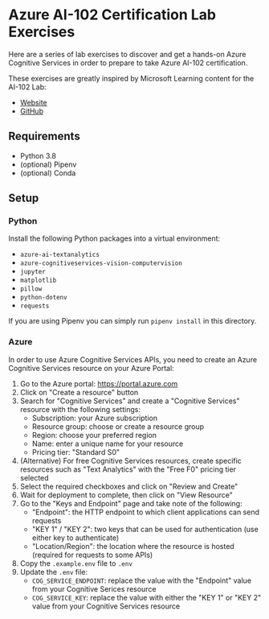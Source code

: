# Azure AI-102 Certification Lab Exercises

Here are a series of lab exercises to discover and get a hands-on
Azure Cognitive Services in order to prepare to take Azure AI-102 certification.

These exercises are greatly inspired by Microsoft Learning content for the AI-102 Lab:

- [Website](https://microsoftlearning.github.io/AI-102-AIEngineer/)
- [GitHub](https://github.com/MicrosoftLearning/AI-102-AIEngineer)

## Requirements

- Python 3.8
- (optional) Pipenv
- (optional) Conda

## Setup

### Python

Install the following Python packages into a virtual environment:

- `azure-ai-textanalytics`
- `azure-cognitiveservices-vision-computervision`
- `jupyter`
- `matplotlib`
- `pillow`
- `python-dotenv`
- `requests`

If you are using Pipenv you can simply run `pipenv install` in this directory.

### Azure

In order to use Azure Cognitive Services APIs, you need to create an Azure
Cognitive Services resource on your Azure Portal:

1. Go to the Azure portal: https://portal.azure.com
2. Click on "Create a resource" button
3. Search for "Cognitive Services" and create a "Cognitive Services" resource with the following settings:
    - Subscription: your Azure subscription
    - Resource group: choose or create a resource group
    - Region: choose your preferred region
    - Name: enter a unique name for your resource
    - Pricing tier: "Standard S0"
3. (Alternative) For free Cognitive Services resources, create specific resources such as "Text Analytics" with the "Free F0" pricing tier selected
4. Select the required checkboxes and click on "Review and Create"
5. Wait for deployment to complete, then click on "View Resource"
6. Go to the "Keys and Endpoint" page and take note of the following:
    - "Endpoint": the HTTP endpoint to which client applications can send requests
    - "KEY 1" / "KEY 2": two keys that can be used for authentication (use either key to authenticate)
    - "Location/Region": the location where the resource is hosted (required for requests to some APIs)
7. Copy the `.example.env` file to `.env`
8. Update the `.env` file:
    - `COG_SERVICE_ENDPOINT`: replace the value with the "Endpoint" value from your Cognitive Serices resource
    - `COG_SERVICE_KEY`: replace the value with either the "KEY 1" or "KEY 2" value from your Cognitive Services resource
